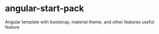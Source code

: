 # angular-start-pack
Angular template with bootstrap, material theme, and other features useful feature
